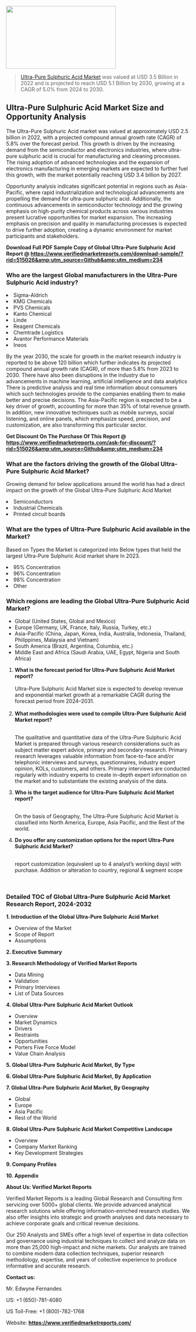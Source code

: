 <img src="https://ffe5etoiles.com/wp-content/uploads/2024/12/MST1-300x171.png" alt="" width="300" height="171" class="alignnone size-medium wp-image-20088" /><blockquote><p><p><a href="https://www.verifiedmarketreports.com/download-sample/?rid=515026&utm_source=Github&utm_medium=234" target="_blank">Ultra-Pure Sulphuric Acid Market</a> was valued at USD 3.5 Billion in 2022 and is projected to reach USD 5.1 Billion by 2030, growing at a CAGR of 5.0% from 2024 to 2030.</p></blockquote><p><h2>Ultra-Pure Sulphuric Acid Market Size and Opportunity Analysis</h2> <p>The Ultra-Pure Sulphuric Acid market was valued at approximately USD 2.5 billion in 2022, with a projected compound annual growth rate (CAGR) of 5.8% over the forecast period. This growth is driven by the increasing demand from the semiconductor and electronics industries, where ultra-pure sulphuric acid is crucial for manufacturing and cleaning processes. The rising adoption of advanced technologies and the expansion of electronics manufacturing in emerging markets are expected to further fuel this growth, with the market potentially reaching USD 3.4 billion by 2027.</p> <p>Opportunity analysis indicates significant potential in regions such as Asia-Pacific, where rapid industrialization and technological advancements are propelling the demand for ultra-pure sulphuric acid. Additionally, the continuous advancements in semiconductor technology and the growing emphasis on high-purity chemical products across various industries present lucrative opportunities for market expansion. The increasing emphasis on precision and quality in manufacturing processes is expected to drive further adoption, creating a dynamic environment for market participants and stakeholders.</p> </p><p class=""><strong>Download Full PDF Sample Copy of Global Ultra-Pure Sulphuric Acid Report @ <a href="https://www.verifiedmarketreports.com/download-sample/?rid=515026&amp;utm_source=Github&amp;utm_medium=234" target="_blank">https://www.verifiedmarketreports.com/download-sample/?rid=515026&amp;utm_source=Github&amp;utm_medium=234</a></strong></p><h3 id="" class="">Who are the largest Global manufacturers in the Ultra-Pure Sulphuric Acid industry?</h3><p><li>Sigma-Aldrich</li><li> KMG Chemicals</li><li> PVS Chemicals</li><li> Kanto Chemical</li><li> Linde</li><li> Reagent Chemicals</li><li> Chemtrade Logistics</li><li> Avantor Performance Materials</li><li> Ineos</li></p><div class=""><div class="" dir="" data-message-author-role="" data-message-id="" data-message-model-slug=""><div class=""><div class=""><div class=""><div class="" dir="" data-message-author-role="" data-message-id="" data-message-model-slug=""><div class=""><div class=""><p>By the year 2030, the scale for growth in the market research industry is reported to be above 120 billion which further indicates its projected compound annual growth rate (CAGR), of more than 5.8% from 2023 to 2030. There have also been disruptions in the industry due to advancements in machine learning, artificial intelligence and data analytics There is predictive analysis and real time information about consumers which such technologies provide to the companies enabling them to make better and precise decisions. The Asia-Pacific region is expected to be a key driver of growth, accounting for more than 35% of total revenue growth. In addition, new innovative techniques such as mobile surveys, social listening, and online panels, which emphasize speed, precision, and customization, are also transforming this particular sector.</p><p><strong>Get Discount On The Purchase Of This Report @&nbsp; <a href="https://www.verifiedmarketreports.com/ask-for-discount/?rid=515026&amp;utm_source=Github&amp;utm_medium=234" target="_blank">https://www.verifiedmarketreports.com/ask-for-discount/?rid=515026&amp;utm_source=Github&amp;utm_medium=234</a></strong></p></div></div></div></div></div></div></div></div><h3 id="" class="">What are the factors driving the growth of the Global Ultra-Pure Sulphuric Acid Market?</h3><p id="" class="">Growing demand for below applications around the world has had a direct impact on the growth of the Global Ultra-Pure Sulphuric Acid Market</p><p id="" class=""><li>Semiconductors</li><li> Industrial Chemicals</li><li> Printed circuit boards</li></p><h3 id="" class="">What are the types of Ultra-Pure Sulphuric Acid available in the Market?</h3><p id="" class="">Based on Types the Market is categorized into Below types that held the largest Ultra-Pure Sulphuric Acid market share In 2023.</p><p id="" class=""><li>95% Concentration</li><li> 96% Concentration</li><li> 98% Concentration</li><li> Other</li></p><h3 id="" class="">Which regions are leading the Global Ultra-Pure Sulphuric Acid Market?</h3><ul><li>Global (United States, Global and Mexico)</li><li>Europe (Germany, UK, France, Italy, Russia, Turkey, etc.)</li><li>Asia-Pacific (China, Japan, Korea, India, Australia, Indonesia, Thailand, Philippines, Malaysia and Vietnam)</li><li>South America (Brazil, Argentina, Columbia, etc.)</li><li>Middle East and Africa (Saudi Arabia, UAE, Egypt, Nigeria and South Africa)</li></ul><p><ol><li><strong>What is the forecast period for Ultra-Pure Sulphuric Acid Market report?<br /></strong><br /><span data-sheets-root="1" data-sheets-value="{&quot;1&quot;:2,&quot;2&quot;:&quot;XXXX size is expected to develop revenue and exponential market growth at a remarkable CAGR during the forecast period from 2024&ndash;2030.&quot;}" data-sheets-userformat="{&quot;2&quot;:12674,&quot;4&quot;:{&quot;1&quot;:2,&quot;2&quot;:16776960},&quot;10&quot;:2,&quot;11&quot;:0,&quot;15&quot;:&quot;Arial&quot;,&quot;16&quot;:12}">Ultra-Pure Sulphuric Acid Market size is expected to develop revenue and exponential market growth at a remarkable CAGR during the forecast period from 2024&ndash;2031.</span><br /><br /></li><li><strong>What methodologies were used to compile Ultra-Pure Sulphuric Acid Market report?<br /><br /></strong><p>The qualitative and quantitative data of the&nbsp;Ultra-Pure Sulphuric Acid Market is prepared through various research considerations such as subject matter expert advice, primary and secondary research. Primary research leverages valuable information from face-to-face and/or telephonic interviews and surveys, questionnaires, industry expert opinion, KOLs, customers, and others. Primary interviews are conducted regularly with industry experts to create in-depth expert information on the market and to substantiate the existing analysis of the data.&nbsp;</p></li><li><strong>Who is the target audience for Ultra-Pure Sulphuric Acid Market report?<br /><br /></strong><p>On the basis of Geography, The&nbsp;Ultra-Pure Sulphuric Acid Market is classified into North America, Europe, Asia Pacific, and the Rest of the world.</p></li><li><strong>Do you offer any customization options for the report Ultra-Pure Sulphuric Acid Market?<br /><br /></strong><p>report customization (equivalent up to 4 analyst&rsquo;s working days) with purchase. Addition or alteration to country, regional &amp; segment scope</p><p>&nbsp;</p></li></ol></p><h3 id="" class="">Detailed TOC of Global Ultra-Pure Sulphuric Acid Market Research Report, 2024-2032</h3><p id="" class=""><strong>1. Introduction of the Global Ultra-Pure Sulphuric Acid Market</strong></p><ul><li>Overview of the Market</li><li>Scope of Report</li><li>Assumptions</li></ul><p id="" class=""><strong>2. Executive Summary</strong></p><p id="" class=""><strong>3. Research Methodology of&nbsp;Verified Market Reports</strong></p><ul><li>Data Mining</li><li>Validation</li><li>Primary Interviews</li><li>List of Data Sources</li></ul><p id="" class=""><strong>4. Global Ultra-Pure Sulphuric Acid Market Outlook</strong></p><ul><li>Overview</li><li>Market Dynamics</li><li>Drivers</li><li>Restraints</li><li>Opportunities</li><li>Porters Five Force Model</li><li>Value Chain Analysis</li></ul><p id="" class=""><strong>5. Global Ultra-Pure Sulphuric Acid Market, By&nbsp;Type</strong></p><p id="" class=""><strong>6. Global Ultra-Pure Sulphuric Acid Market, By Application</strong></p><p id="" class=""><strong>7. Global Ultra-Pure Sulphuric Acid Market, By Geography</strong></p><ul><li>Global</li><li>Europe</li><li>Asia Pacific</li><li>Rest of the World</li></ul><p id="" class=""><strong>8. Global Ultra-Pure Sulphuric Acid Market Competitive Landscape</strong></p><ul><li>Overview</li><li>Company Market Ranking</li><li>Key Development Strategies</li></ul><p id="" class=""><strong>9. Company Profiles</strong></p><p id="" class=""><strong>10. Appendix</strong></p><p id="" class=""><strong>About Us: Verified Market Reports</strong></p><p id="" class="">Verified Market Reports is a leading Global Research and Consulting firm servicing over 5000+ global clients. We provide advanced analytical research solutions while offering information-enriched research studies. We also offer insights into strategic and growth analyses and data necessary to achieve corporate goals and critical revenue decisions.</p><p id="" class="">Our 250 Analysts and SMEs offer a high level of expertise in data collection and governance using industrial techniques to collect and analyze data on more than 25,000 high-impact and niche markets. Our analysts are trained to combine modern data collection techniques, superior research methodology, expertise, and years of collective experience to produce informative and accurate research.</p><p id="" class=""><strong>Contact us:</strong></p><p id="" class="">Mr. Edwyne Fernandes</p><p id="" class="">US: +1 (650)-781-4080</p><p id="" class="">US Toll-Free: +1 (800)-782-1768</p><p id="" class="">Website: <a target="" data-test-app-aware-link=""><strong>https://www.verifiedmarketreports.com/</strong></a></p>
